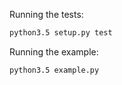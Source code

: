 
Running the tests:

```bash
python3.5 setup.py test
```

Running the example:

```bash
python3.5 example.py
```
